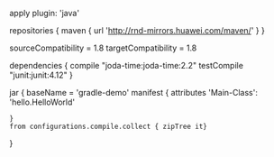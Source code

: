 apply plugin: 'java'

repositories {
	maven {
		url 'http://rnd-mirrors.huawei.com/maven/'
	}
}

sourceCompatibility = 1.8
targetCompatibility = 1.8

dependencies {
    compile "joda-time:joda-time:2.2"
    testCompile "junit:junit:4.12"
}

jar {
    baseName = 'gradle-demo'
	manifest {
        attributes 'Main-Class': 'hello.HelloWorld'
		
    }
	from configurations.compile.collect { zipTree it}
}
